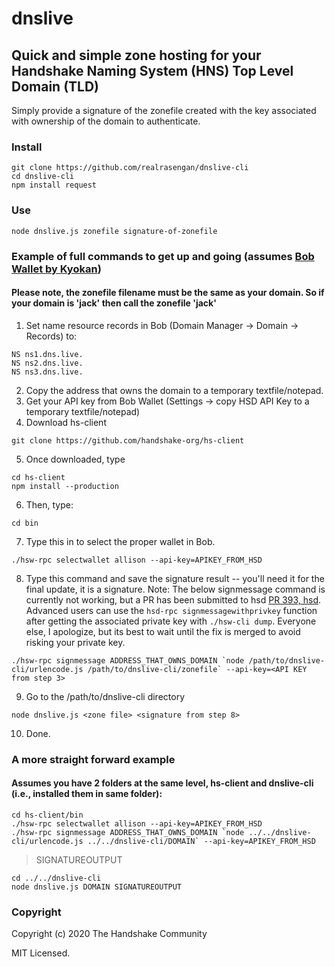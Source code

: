 # dnslive
## Quick and simple zone hosting for your Handshake Naming System (HNS) Top Level Domain (TLD)
Simply provide a signature of the zonefile created with the key associated with ownership of the domain to authenticate.


### Install
```
git clone https://github.com/realrasengan/dnslive-cli
cd dnslive-cli
npm install request
```

### Use
```
node dnslive.js zonefile signature-of-zonefile
```

### Example of full commands to get up and going (assumes [Bob Wallet by Kyokan](https://github.com/kyokan/bob-wallet))
#### Please note, the zonefile filename must be the same as your domain.  So if your domain is 'jack' then call the zonefile 'jack'
1. Set name resource records in Bob (Domain Manager -> Domain -> Records) to:
```
NS ns1.dns.live.
NS ns2.dns.live.
NS ns3.dns.live.
```
2. Copy the address that owns the domain to a temporary textfile/notepad.
3. Get your API key from Bob Wallet  (Settings -> copy HSD API Key to a temporary textfile/notepad)
4. Download hs-client
```
git clone https://github.com/handshake-org/hs-client
```
5. Once downloaded, type
```
cd hs-client
npm install --production
```
6. Then, type:
```
cd bin
```
7. Type this in to select the proper wallet in Bob.
```
./hsw-rpc selectwallet allison --api-key=APIKEY_FROM_HSD
```
8. Type this command and save the signature result -- you'll need it for the final update, it is a signature.  Note: The below signmessage command is currently not working, but a PR has been submitted to hsd [PR 393, hsd](https://github.com/handshake-org/hsd/pull/393).  Advanced users can use the `hsd-rpc signmessagewithprivkey` function after getting the associated private key with `./hsw-cli dump`.  Everyone else, I apologize, but its best to wait until the fix is merged to avoid risking your private key.
```
./hsw-rpc signmessage ADDRESS_THAT_OWNS_DOMAIN `node /path/to/dnslive-cli/urlencode.js /path/to/dnslive-cli/zonefile` --api-key=<API KEY from step 3>
```
9. Go to the /path/to/dnslive-cli directory
```
node dnslive.js <zone file> <signature from step 8>
```
10. Done.

### A more straight forward example
#### Assumes you have 2 folders at the same level, hs-client and dnslive-cli (i.e., installed them in same folder):
```
cd hs-client/bin
./hsw-rpc selectwallet allison --api-key=APIKEY_FROM_HSD
./hsw-rpc signmessage ADDRESS_THAT_OWNS_DOMAIN `node ../../dnslive-cli/urlencode.js ../../dnslive-cli/DOMAIN` --api-key=APIKEY_FROM_HSD
```
> SIGNATUREOUTPUT
```
cd ../../dnslive-cli
node dnslive.js DOMAIN SIGNATUREOUTPUT
```

### Copyright
Copyright (c) 2020 The Handshake Community

MIT Licensed.

